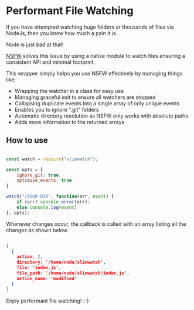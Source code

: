 # Performant File Watching

If you have attempted watching huge folders or thousands of files via NodeJs, then you know how much a pain it is.

Node is just bad at that!

[NSFW](https://github.com/Axosoft/nsfw) solves this issue by using a native module to watch files ensuring a consistent API and minimal footprint.

This wrapper simply helps you use NSFW effectively by managing things like:

- Wrapping the watcher in a class for easy use
- Managing graceful exit to ensure all watchers are stopped
- Collapsing duplicate events into a single array of only unique events
- Enables you to ignore ".git" folders 
- Automatic directory resolution as NSFW only works with absolute paths
- Adds more information to the returned arrays


## How to use

```javascript

const watch = require("slimwatch");

const opts = { 
    ignore_git: true, 
    optimize_events: true 
}

watch("/YOUR-DIR", function(err, event) {
    if (err) console.error(err);
    else console.log(event)
}, opts);

```

Whenever changes occur, the callback is called with an array listing all the changes as shown below.

```json

[
  {
    action: 2,
    directory: '/home/node/slimwatch', 
    file: 'index.js',
    file_path: '/home/node/slimwatch/index.js',
    action_name: 'modified'
  }
]

```

Enjoy performant file watching! :-)